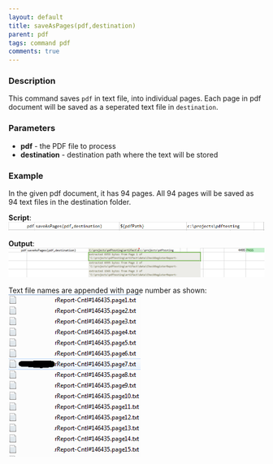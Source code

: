 ```yaml
---
layout: default
title: saveAsPages(pdf,destination)
parent: pdf
tags: command pdf
comments: true
---
```



### Description
This command saves `pdf` in text file, into individual pages.  Each page in pdf document will be saved as 
a seperated text file in `destination`.


### Parameters
- **pdf** - the PDF file to process
- **destination** - destination path where the text will be stored


### Example
In the given pdf document, it has 94 pages. All 94 pages will be saved as 94 text files in the destination folder.

**Script**:<br/>
![script](image/saveAsPages_01.png)

**Output**:<br/>
![output](image/saveAsPages_02.png)

Text file names are appended with page number as shown:<br/>
![](image/saveAsPages_03.png)
